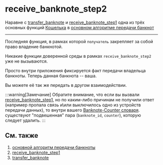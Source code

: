 # receive_banknote_step2

Наравне с
[transfer_banknote](transfer-banknote.md)
и
[receive_banknote_step1](receive-banknote-step1.md)
одна из трёх основных функций
[Кошелька](../architecture/wallet/index.md)
в
[основном алгоритме передачи банкнот](../banknote/broadcast/algorithm.md)

- - - 

Последняя функция, в рамках которой
`получатель`
закрепляет за собой право владение банкнотой.

Никакие функции 
доверенной среды в рамках 
`receive_banknote_step2`
уже не вызываются.

Просто внутри приложения
фиксируется факт передачи владельца банкноты.
Теперь данная банкнота -- ваша.

Вы можете её так же передать в другом взаимодействии.

:::warning[Замечание]
Обратите внимание,
что если вы вызвали
[receive_banknote_step1](receive-banknote-step1.md),
но по каким-либо причинам не получили ответ
(например пропала связь и\или выключилось одно из устройств передачи данных),
то внутри вашего
[Banknote-Counter словаря](../architecture/wallet/banknote-counter-dict.md).
существуют 
"подвешенная"
пара (`banknote_id`, `counter`), 
которую следует удалить.
:::


## См. также

1. [основной алгоритм передачи банкноты](../banknote/broadcast/algorithm.md)
2. [receive_banknote_step1](receive-banknote-step1.md)
3. [transfer_banknote](transfer-banknote.md)


